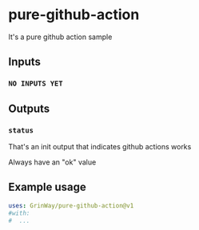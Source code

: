 # pure-github-action

It's a pure github action sample

## Inputs

### `NO INPUTS YET`

## Outputs

### `status`

That's an init output that indicates github actions works

Always have an "ok" value

## Example usage

```yaml
uses: GrinWay/pure-github-action@v1
#with:
#  ...
```
